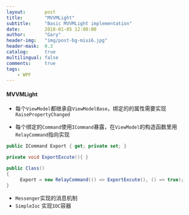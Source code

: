 ```yaml
---
layout:       post
title:        "MVVMLight"
subtitle:     "Basic MVVMLight implementation"
date:         2018-01-05 12:00:00
author:       "Gary"
header-img:   "img/post-bg-miui6.jpg"
header-mask:  0.3
catalog:      true
multilingual: false
comments:     true
tags:
    - WPF
---
```


#### MVVMLight

- 每个`ViewModel`都继承自`ViewModelBase`，绑定的的属性需要实现 `RaisePropertyChanged`

- 每个绑定的`Command`使用`ICommand`暴露，在`ViewModel`的构造函数里用`RelayCommand`指向实现


```C#
public ICommand Export { get; private set; }

private void ExportExcute(){ }

public Class()
{
     Export = new RelayCommand(() => ExportExcute(), () => true);
}
```
- `Messenger`实现的消息机制
- `SimpleIoc` 实现`IOC`容器
